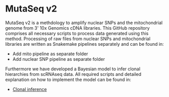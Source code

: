 # MutaSeq v2

MutaSeq v2 is a methdology to amplify nuclear SNPs and the mitochondrial genome from 3' 10x Genomics cDNA libraries. This GitHub repository comprises all necessary scripts to process data generated using this method. Processing of raw files from nuclear SNPs and mitochondrial libraries are written as Snakemake pipelines separately and can be found in:

* Add mito pipeline as separate folder
* Add nuclear SNP pipeline as separate folder

Furthermore we have developed a Bayesian model to infer clonal hierarchies from scRNAseq data. All required scripts and detailed explanation on how to implement the model can be found in:

* [Clonal inference](ClonalInference)

